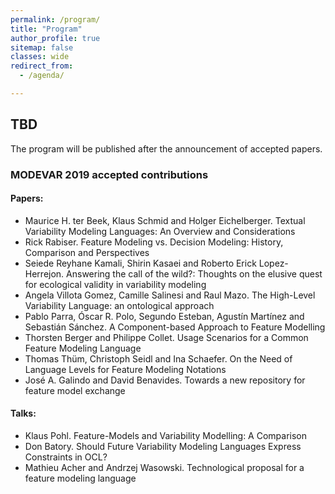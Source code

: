 ```yaml
---
permalink: /program/
title: "Program"
author_profile: true
sitemap: false
classes: wide
redirect_from: 
  - /agenda/

---
```


## TBD
The program will be published after the announcement of accepted papers. 

### MODEVAR 2019 accepted contributions
#### Papers:
* Maurice H. ter Beek, Klaus Schmid and Holger Eichelberger. Textual Variability Modeling Languages: An Overview and Considerations
* Rick Rabiser. Feature Modeling vs. Decision Modeling: History, Comparison and Perspectives
* Seiede Reyhane Kamali, Shirin Kasaei and Roberto Erick Lopez-Herrejon. Answering the call of the wild?: Thoughts on the elusive quest for ecological validity in variability modeling
* Angela Villota Gomez, Camille Salinesi and Raul Mazo. The High-Level Variability Language: an ontological approach
* Pablo Parra, Óscar R. Polo, Segundo Esteban, Agustín Martínez and Sebastián Sánchez. A Component-based Approach to Feature Modelling
* Thorsten Berger and Philippe Collet. Usage Scenarios for a Common Feature Modeling Language
* Thomas Thüm, Christoph Seidl and Ina Schaefer. On the Need of Language Levels for Feature Modeling Notations
* José A. Galindo and David Benavides. Towards a new repository for feature model exchange

#### Talks:
* Klaus Pohl. Feature-Models and Variability Modelling: A Comparison
* Don Batory. Should Future Variability Modeling Languages Express Constraints in OCL?
* Mathieu Acher and Andrzej Wasowski. Technological proposal for a feature modeling language
